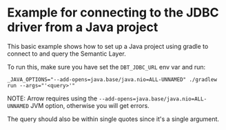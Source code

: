 # Example for connecting to the JDBC driver from a Java project

This basic example shows how to set up a Java project using gradle to connect to and query the Semantic Layer.

To run this, make sure you have set the `DBT_JDBC_URL` env var and run:

```
_JAVA_OPTIONS="--add-opens=java.base/java.nio=ALL-UNNAMED" ./gradlew run --args="'<query>'"
```

NOTE: Arrow requires using the `--add-opens=java.base/java.nio=ALL-UNNAMED` JVM option, otherwise you will get errors.

The query should also be within single quotes since it's a single argument.
